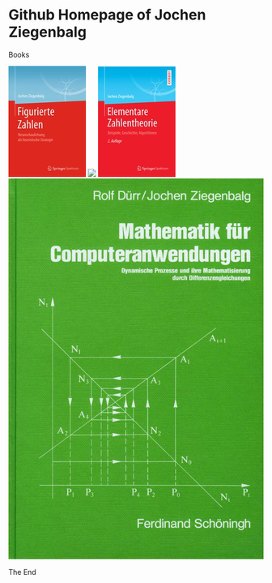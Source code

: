 # Github Homepage of Jochen Ziegenbalg
Books 

![Figurate Numbers](https://github.com/Jochen-Ziegenbalg/homepage-JZ/blob/master/Figurierte-Zahlen-U1.jpg) 
![](https://github.com/Jochen-Ziegenbalg/homepage-JZ/blob/master/AHG-cover-U1-Springer.jpg) 
![](https://github.com/Jochen-Ziegenbalg/homepage-JZ/blob/master/EZTH-cover-U1-Springer.jpg)
![](https://github.com/Jochen-Ziegenbalg/homepage-JZ/blob/master/Dynamische-Prozesse-U1-pw.jpg)

The End 
